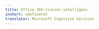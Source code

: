 ```yaml
---
title: Office 365-trussel-intelligens
inshort: udefineret
translator: Microsoft Cognitive Services
---
```




